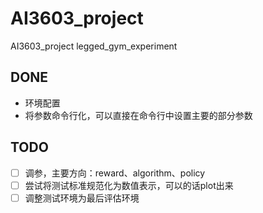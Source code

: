 # AI3603_project
AI3603_project legged_gym_experiment

## DONE
-  环境配置
-  将参数命令行化，可以直接在命令行中设置主要的部分参数

## TODO
- [ ] 调参，主要方向：reward、algorithm、policy
- [ ] 尝试将测试标准规范化为数值表示，可以的话plot出来
- [ ] 调整测试环境为最后评估环境
